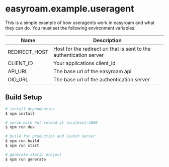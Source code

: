 # easyroam.example.useragent
This is a simple example of how useragents work in easyroam and what they can do.
You must set the following environment variables: 

| Name | Description |
|------|-------------|
|REDIRECT_HOST| Host for the redirect uri that is sent to the authentication server|
|CLIENT_ID| Your applications client_id|
|API_URL|The base url of the easyroam api|
|OID_URL|The base url of the authentication server|

## Build Setup

```bash
# install dependencies
$ npm install

# serve with hot reload at localhost:3000
$ npm run dev

# build for production and launch server
$ npm run build
$ npm run start

# generate static project
$ npm run generate
```
